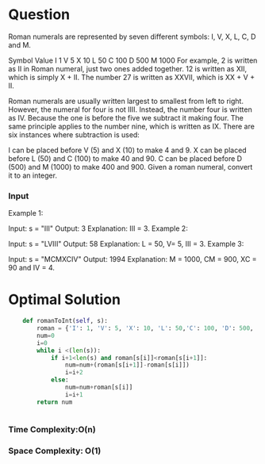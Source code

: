 # Question

Roman numerals are represented by seven different symbols: I, V, X, L, C, D and M.

Symbol       Value
I             1
V             5
X             10
L             50
C             100
D             500
M             1000
For example, 2 is written as II in Roman numeral, just two ones added together. 12 is written as XII, which is simply X + II. The number 27 is written as XXVII, which is XX + V + II.

Roman numerals are usually written largest to smallest from left to right. However, the numeral for four is not IIII. Instead, the number four is written as IV. Because the one is before the five we subtract it making four. The same principle applies to the number nine, which is written as IX. There are six instances where subtraction is used:

I can be placed before V (5) and X (10) to make 4 and 9. 
X can be placed before L (50) and C (100) to make 40 and 90. 
C can be placed before D (500) and M (1000) to make 400 and 900.
Given a roman numeral, convert it to an integer.

### Input

Example 1:

Input: s = "III"
Output: 3
Explanation: III = 3.
Example 2:

Input: s = "LVIII"
Output: 58
Explanation: L = 50, V= 5, III = 3.
Example 3:

Input: s = "MCMXCIV"
Output: 1994
Explanation: M = 1000, CM = 900, XC = 90 and IV = 4.


# Optimal Solution


``` python
    def romanToInt(self, s):
        roman = {'I': 1, 'V': 5, 'X': 10, 'L': 50,'C': 100, 'D': 500, 'M': 1000}
        num=0
        i=0
        while i <(len(s)):
            if i+1<len(s) and roman[s[i]]<roman[s[i+1]]:
                num=num+(roman[s[i+1]]-roman[s[i]])
                i=i+2
            else:
                num=num+roman[s[i]]
                i=i+1
        return num
            
```
### Time Complexity:O(n)
### Space Complexity: O(1) 
